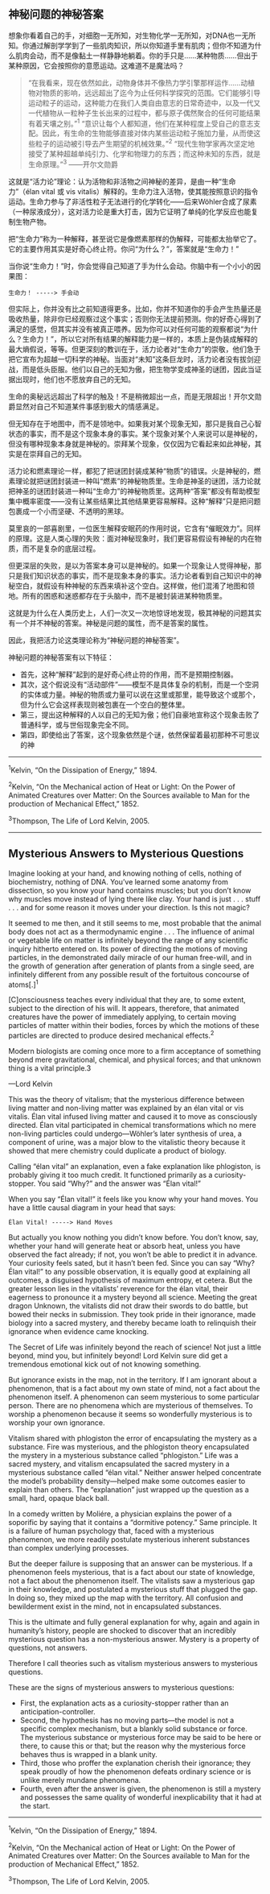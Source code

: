 ## 神秘问题的神秘答案

想象你看着自己的手，对细胞一无所知，对生物化学一无所知，对DNA也一无所知。你通过解剖学学到了一些肌肉知识，所以你知道手里有肌肉；但你不知道为什么肌肉会动，而不是像黏土一样静静地躺着。你的手只是……某种物质……但出于某种原因，它会按照你的意愿运动。这难道不是魔法吗？

> “在我看来，现在依然如此，动物身体并不像热力学引擎那样运作……动植物对物质的影响，远远超出了迄今为止任何科学探究的范围。它们能够引导运动粒子的运动，这种能力在我们人类自由意志的日常奇迹中，以及一代又一代植物从一粒种子生长出来的过程中，都与原子偶然聚合的任何可能结果有着天壤之别。”<sup>1</sup>
> “意识让每个人都知道，他们在某种程度上受自己的意志支配。因此，有生命的生物能够直接对体内某些运动粒子施加力量，从而使这些粒子的运动被引导去产生期望的机械效果。”<sup>2</sup>
> “现代生物学家再次坚定地接受了某种超越单纯引力、化学和物理力的东西；而这种未知的东西，就是生命原理。”<sup>3</sup>
> ——开尔文勋爵

这就是“活力论”理论：认为活物和非活物之间神秘的差异，是由一种“生命力”（élan vital 或 vis vitalis）解释的。生命力注入活物，使其能按照意识的指令运动。生命力参与了非活性粒子无法进行的化学转化——后来Wöhler合成了尿素（一种尿液成分），这对活力论是重大打击，因为它证明了单纯的化学反应也能复制生物产物。

把“生命力”称为一种解释，甚至说它是像燃素那样的伪解释，可能都太抬举它了。它的主要作用其实是好奇心终止符。你问“为什么？”，答案就是“生命力！”

当你说“生命力！”时，你会觉得自己知道了手为什么会动。你脑中有一个小小的因果图：

    生命力！ -----> 手会动

但实际上，你并没有比之前知道得更多。比如，你并不知道你的手会产生热量还是吸收热量，除非你已经观察过这个事实；否则你无法提前预测。你的好奇心得到了满足的感觉，但其实并没有被真正喂养。因为你可以对任何可能的观察都说“为什么？生命力！”，所以它对所有结果的解释能力是一样的，本质上是伪装成解释的最大熵假说，等等。但更深刻的教训在于，活力论者对“生命力”的崇敬，他们急于把它宣布为超越一切科学的神秘。当面对“未知”这条巨龙时，活力论者没有拔剑迎战，而是低头臣服。他们以自己的无知为傲，把生物学变成神圣的谜团，因此当证据出现时，他们也不愿放弃自己的无知。

生命的奥秘远远超出了科学的触及！不是稍微超出一点，而是无限超出！开尔文勋爵显然对自己不知道某件事感到极大的情感满足。

但无知存在于地图中，而不是领地中。如果我对某个现象无知，那只是我自己心智状态的事实，而不是这个现象本身的事实。某个现象对某个人来说可以是神秘的，但没有哪种现象本身就是神秘的。崇拜某个现象，仅仅因为它看起来如此神秘，其实是在崇拜自己的无知。

活力论和燃素理论一样，都犯了把谜团封装成某种“物质”的错误。火是神秘的，燃素理论就把谜团封装进一种叫“燃素”的神秘物质里。生命是神圣的谜团，活力论就把神圣的谜团封装进一种叫“生命力”的神秘物质里。这两种“答案”都没有帮助模型集中概率密度——没有让某些结果比其他结果更容易解释。这种“解释”只是把问题包裹成一个小而坚硬、不透明的黑球。

莫里哀的一部喜剧里，一位医生解释安眠药的作用时说，它含有“催眠效力”。同样的原理。这是人类心理的失败：面对神秘现象时，我们更容易假设有神秘的内在物质，而不是复杂的底层过程。

但更深层的失败，是以为答案本身可以是神秘的。如果一个现象让人觉得神秘，那只是我们知识状态的事实，而不是现象本身的事实。活力论者看到自己知识中的神秘空白，就假设有种神秘的东西来填补这个空白。这样做，他们混淆了地图和领地。所有的困惑和迷惑都存在于头脑中，而不是被封装进某种物质里。

这就是为什么在人类历史上，人们一次又一次地惊讶地发现，极其神秘的问题其实有一个并不神秘的答案。神秘是问题的属性，而不是答案的属性。

因此，我把活力论这类理论称为“神秘问题的神秘答案”。

神秘问题的神秘答案有以下特征：
- 首先，这种“解释”起到的是好奇心终止符的作用，而不是预期控制器。
- 其次，这个假说没有“活动部件”——模型不是具体复杂的机制，而是一个空洞的实体或力量。神秘的物质或力量可以说在这里或那里，能导致这个或那个，但为什么它会这样表现则被包裹在一个空白的整体里。
- 第三，提出这种解释的人以自己的无知为傲；他们自豪地宣称这个现象击败了普通科学，或与世俗现象完全不同。
- 第四，即使给出了答案，这个现象依然是个谜，依然保留着最初那种不可思议的神

---

<sup>1</sup>Kelvin, “On the Dissipation of Energy,” 1894.

<sup>2</sup>Kelvin, “On the Mechanical action of Heat or Light: On the Power of Animated Creatures over Matter: On the Sources available to Man for the production of Mechanical Effect,” 1852.

<sup>3</sup>Thompson, The Life of Lord Kelvin, 2005.

---

## Mysterious Answers to Mysterious Questions

Imagine looking at your hand, and knowing nothing of cells, nothing of biochemistry, nothing of DNA. You’ve learned some anatomy from dissection, so you know your hand contains muscles; but you don’t know why muscles move instead of lying there like clay. Your hand is just . . . stuff . . . and for some reason it moves under your direction. Is this not magic?

It seemed to me then, and it still seems to me, most probable that the animal body does not act as a thermodynamic engine . . . The influence of animal or vegetable life on matter is infinitely beyond the range of any scientific inquiry hitherto entered on. Its power of directing the motions of moving particles, in the demonstrated daily miracle of our human free-will, and in the growth of generation after generation of plants from a single seed, are infinitely different from any possible result of the fortuitous concourse of atoms[.]<sup>1</sup>

[C]onsciousness teaches every individual that they are, to some extent, subject to the direction of his will. It appears, therefore, that animated creatures have the power of immediately applying, to certain moving particles of matter within their bodies, forces by which the motions of these particles are directed to produce desired mechanical effects.<sup>2</sup>

Modern biologists are coming once more to a firm acceptance of something beyond mere gravitational, chemical, and physical forces; and that unknown thing is a vital principle.3
	
—Lord Kelvin

This was the theory of vitalism; that the mysterious difference between living matter and non-living matter was explained by an élan vital or vis vitalis. Élan vital infused living matter and caused it to move as consciously directed. Élan vital participated in chemical transformations which no mere non-living particles could undergo—Wöhler’s later synthesis of urea, a component of urine, was a major blow to the vitalistic theory because it showed that mere chemistry could duplicate a product of biology.

Calling “élan vital” an explanation, even a fake explanation like phlogiston, is probably giving it too much credit. It functioned primarily as a curiosity-stopper. You said “Why?” and the answer was “Élan vital!”

When you say “Élan vital!” it feels like you know why your hand moves. You have a little causal diagram in your head that says:

	Élan Vital! -----> Hand Moves

But actually you know nothing you didn’t know before. You don’t know, say, whether your hand will generate heat or absorb heat, unless you have observed the fact already; if not, you won’t be able to predict it in advance. Your curiosity feels sated, but it hasn’t been fed. Since you can say “Why? Élan vital!” to any possible observation, it is equally good at explaining all outcomes, a disguised hypothesis of maximum entropy, et cetera. But the greater lesson lies in the vitalists’ reverence for the élan vital, their eagerness to pronounce it a mystery beyond all science. Meeting the great dragon Unknown, the vitalists did not draw their swords to do battle, but bowed their necks in submission. They took pride in their ignorance, made biology into a sacred mystery, and thereby became loath to relinquish their ignorance when evidence came knocking.

The Secret of Life was infinitely beyond the reach of science! Not just a little beyond, mind you, but infinitely beyond! Lord Kelvin sure did get a tremendous emotional kick out of not knowing something.

But ignorance exists in the map, not in the territory. If I am ignorant about a phenomenon, that is a fact about my own state of mind, not a fact about the phenomenon itself. A phenomenon can seem mysterious to some particular person. There are no phenomena which are mysterious of themselves. To worship a phenomenon because it seems so wonderfully mysterious is to worship your own ignorance.

Vitalism shared with phlogiston the error of encapsulating the mystery as a substance. Fire was mysterious, and the phlogiston theory encapsulated the mystery in a mysterious substance called “phlogiston.” Life was a sacred mystery, and vitalism encapsulated the sacred mystery in a mysterious substance called “élan vital.” Neither answer helped concentrate the model’s probability density—helped make some outcomes easier to explain than others. The “explanation” just wrapped up the question as a small, hard, opaque black ball.

In a comedy written by Moliére, a physician explains the power of a soporific by saying that it contains a “dormitive potency.” Same principle. It is a failure of human psychology that, faced with a mysterious phenomenon, we more readily postulate mysterious inherent substances than complex underlying processes.

But the deeper failure is supposing that an answer can be mysterious. If a phenomenon feels mysterious, that is a fact about our state of knowledge, not a fact about the phenomenon itself. The vitalists saw a mysterious gap in their knowledge, and postulated a mysterious stuff that plugged the gap. In doing so, they mixed up the map with the territory. All confusion and bewilderment exist in the mind, not in encapsulated substances.

This is the ultimate and fully general explanation for why, again and again in humanity’s history, people are shocked to discover that an incredibly mysterious question has a non-mysterious answer. Mystery is a property of questions, not answers.

Therefore I call theories such as vitalism mysterious answers to mysterious questions.

These are the signs of mysterious answers to mysterious questions:
- First, the explanation acts as a curiosity-stopper rather than an anticipation-controller.
- Second, the hypothesis has no moving parts—the model is not a specific complex mechanism, but a blankly solid substance or force. The mysterious substance or mysterious force may be said to be here or there, to cause this or that; but the reason why the mysterious force behaves thus is wrapped in a blank unity.
- Third, those who proffer the explanation cherish their ignorance; they speak proudly of how the phenomenon defeats ordinary science or is unlike merely mundane phenomena.
- Fourth, even after the answer is given, the phenomenon is still a mystery and possesses the same quality of wonderful inexplicability that it had at the start.

---

<sup>1</sup>Kelvin, “On the Dissipation of Energy,” 1894.

<sup>2</sup>Kelvin, “On the Mechanical action of Heat or Light: On the Power of Animated Creatures over Matter: On the Sources available to Man for the production of Mechanical Effect,” 1852.

<sup>3</sup>Thompson, The Life of Lord Kelvin, 2005.